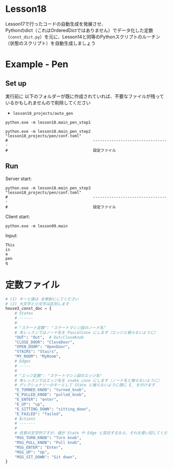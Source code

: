 # Lesson18

Lesson17で行ったコードの自動生成を発展させ、  
Pythonのdict（これはOrderedDictではありません）でデータ化した定数（`const_dict.py`）を元に、Lesson14と同等のPythonスクリプトのルーチン（状態のスクリプト）を自動生成しましょう  

# Example - Pen

## Set up

実行前に 以下のフォルダーが既に作成されていれば、不要なファイルが残っているかもしれませんので削除してください

- `lesson18_projects/auto_gen`

```shell
python.exe -m lesson18.main_pen_step1

python.exe -m lesson18.main_pen_step2 "lesson18_projects/pen/conf.toml"
#                                     ---------------------------------
#                                     設定ファイル
```

## Run

Server start:  

```shell
python.exe -m lesson18.main_pen_step3 "lesson18_projects/pen/conf.toml"
#                                     ---------------------------------
#                                     設定ファイル
```

Client start:  

```shell
python.exe -m lesson09.main
```

Input:  

```shell
This
is
a
pen
q
```

# 定数ファイル

```python
# (1) キーと値は 全単射にしてください
# (2) 大文字と小文字は区別します
house3_const_doc = {
    # States
    # ------
    #
    # "ステート定数": "ステートマシン図のノード名"
    # 本レッスンではノード名を PascalCase にします（エッジと被らないように）
    "OUT": "Out",  # Out/CloseKnob
    "CLOSE_DOOR": "CloseDoor",
    "OPEN_DOOR": "OpenDoor",
    "STAIRS": "Stairs",
    "MY_ROOM": "MyRoom",
    # Edges
    # -----
    #
    # "エッジ定数": "ステートマシン図のエッジ名"
    # 本レッスンではエッジ名を snake_case にします（ノード名と被らないように）
    # ディクショナリーのキーとして State と被らないように頭に E_ を付けます
    "E_TURNED_KNOB": "turned_knob",
    "E_PULLED_KNOB": "pulled_knob",
    "E_ENTER": "enter",
    "E_UP": "up",
    "E_SITTING_DOWN": "sitting_down",
    "E_FAILED": "failed",
    # Actions
    # -------
    #
    # 任意の文字列ですが、値が State や Edge と突合するなら、それを使い回してください
    "MSG_TURN_KNOB": "Turn knob",
    "MSG_PULL_KNOB": "Pull knob",
    "MSG_ENTER": "Enter",
    "MSG_UP": "Up",
    "MSG_SIT_DOWN": "Sit down",
}
```
